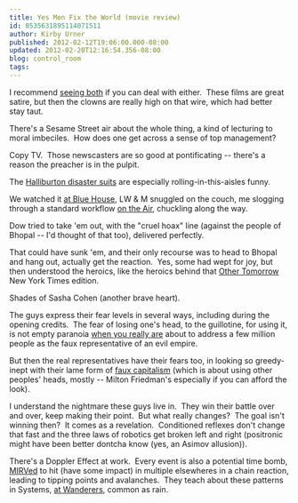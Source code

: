 ```yaml
---
title: Yes Men Fix the World (movie review)
id: 8535631895114071511
author: Kirby Urner
published: 2012-02-12T19:06:00.000-08:00
updated: 2012-02-20T12:16:54.356-08:00
blog: control_room
tags: 
---
```


I recommend [seeing both](http://worldgame.blogspot.com/2004/11/yes-men-movie-review.html) if you can deal with either.  These films are great satire, but then the clowns are really high on that wire, which had better stay taut.

There's a Sesame Street air about the whole thing, a kind of lecturing to moral imbeciles.  How does one get across a sense of top management? 

Copy TV.  Those newscasters are so good at pontificating -- there's a reason the preacher is in the pulpit.

The [Halliburton disaster suits](http://youtu.be/H6wWOvU-Mf0) are especially rolling-in-this-aisles funny. 

We watched it [at Blue House](http://worldgame.blogspot.com/2012/02/calendar-dates.html), LW & M snuggled on the couch, me slogging through a standard workflow [on the Air](http://mybizmo.blogspot.com/2012/01/on-air.html), chuckling along the way.

Dow tried to take 'em out, with the "cruel hoax" line (against the people of Bhopal -- I'd thought of that too), delivered perfectly. 

That could have sunk 'em, and their only recourse was to head to Bhopal and hang out, actually get the reaction.  Yes, some had wept for joy, but then understood the heroics, like the heroics behind that [Other Tomorrow](http://controlroom.blogspot.com/2009/01/salons-dot-net.html) New York Times edition. 

Shades of Sasha Cohen (another brave heart).

The guys express their fear levels in several ways, including during the opening credits.  The fear of losing one's head, to the guillotine, for using it, is not empty paranoia [when you really are](http://youtu.be/7QjUF6dGATk) about to address a few million people as the faux representative of an evil empire.

But then the real representatives have their fears too, in looking so greedy-inept with their lame form of [faux capitalism](http://controlroom.blogspot.com/2011/05/cowardly-capitalism.html) (which is about using other peoples' heads, mostly -- Milton Friedman's especially if you can afford the look).

I understand the nightmare these guys live in.  They win their battle over and over, keep making their point.  But what really changes?  The goal isn't winning then?  It comes as a revelation.  Conditioned reflexes don't change that fast and the three laws of robotics get broken left and right (positronic might have been better dontcha know (yes, an Asimov allusion)).

There's a Doppler Effect at work.  Every event is also a potential time bomb, [MIRVed](http://worldgame.blogspot.com/2006/06/on-job.html) to hit (have some impact) in multiple elsewheres in a chain reaction, leading to tipping points and avalanches.  They teach about these patterns in Systems, [at Wanderers](http://mybizmo.blogspot.com/2005/12/avalanche-awareness.html), common as rain.